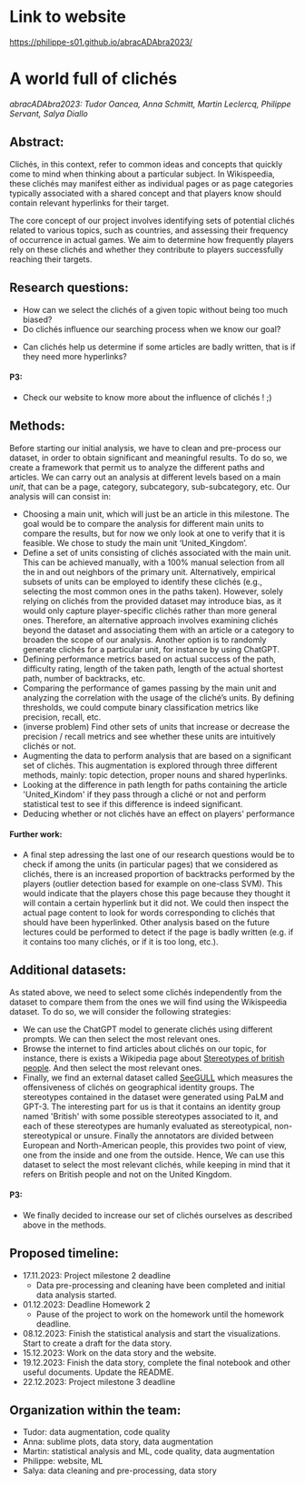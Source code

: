 # Link to website
https://philippe-s01.github.io/abracADAbra2023/

# A world full of clichés

_abracADAbra2023: Tudor Oancea, Anna Schmitt, Martin Leclercq, Philippe Servant, Salya Diallo_

## Abstract:
Clichés, in this context, refer to common ideas and concepts that quickly come to mind when thinking about a particular subject. In Wikispeedia, these clichés may manifest either as individual pages or as page categories typically associated with a shared concept and that players know should contain relevant hyperlinks for their target.

The core concept of our project involves identifying sets of potential clichés related to various topics, such as countries, and assessing their frequency of occurrence in actual games. We aim to determine how frequently players rely on these clichés and whether they contribute to players successfully reaching their targets.


## Research questions:
- How can we select the clichés of a given topic without being too much biased?
- Do clichés influence our searching process when we know our goal?
<!-- TODO: reformulate this 3rd question -->
- Can clichés help us determine if some articles are badly written, that is if they need more hyperlinks?
#### P3:
- Check our website to know more about the influence of clichés ! ;)


## Methods:
Before starting our initial analysis, we have to clean and pre-process our dataset, in order to obtain significant and meaningful results. To do so, we create a framework that permit us to analyze the different paths and articles. We can carry out an analysis at different levels based on a main *unit*, that can be a page, category, subcategory, sub-subcategory, etc. Our analysis will can consist in:
- Choosing a main unit, which will just be an article in this milestone. The goal would be to compare the analysis for different main units to compare the results, but for now we only look at one to verify that it is feasible. We chose to study the main unit ‘United_Kingdom’.
- Define a set of units consisting of clichés associated with the main unit. This can be achieved manually, with a 100% manual selection from all the in and out neighbors of the primary unit. Alternatively, empirical subsets of units can be employed to identify these clichés (e.g., selecting the most common ones in the paths taken). However, solely relying on clichés from the provided dataset may introduce bias, as it would only capture player-specific clichés rather than more general ones. Therefore, an alternative approach involves examining clichés beyond the dataset and associating them with an article or a category to broaden the scope of our analysis. Another option is to randomly generate clichés for a particular unit, for instance by using ChatGPT.
- Defining performance metrics based on actual success of the path, difficulty rating, length of the taken path, length of the actual shortest path, number of backtracks, etc.
- Comparing the performance of games passing by the main unit and analyzing the correlation with the usage of the cliché’s units. By defining thresholds, we could compute binary classification metrics like precision, recall, etc.
- (inverse problem) Find other sets of units that increase or decrease the precision / recall metrics and see whether these units are intuitively clichés or not.
- Augmenting the data to perform analysis that are based on a significant set of clichés. This augmentation is explored through three different methods, mainly: topic detection, proper nouns and shared hyperlinks. 
- Looking at the difference in path length for paths containing the article 'United_Kindom' if they pass through a cliché or not and perform statistical test to see if this difference is indeed significant. 
- Deducing whether or not clichés have an effect on players' performance

#### Further work:
- A final step adressing the last one of our research questions would be to check if among the units (in particular pages) that we considered as clichés, there is an increased proportion of backtracks performed by the players (outlier detection based for example on one-class SVM). This would indicate that the players chose this page because they thought it will contain a certain hyperlink but it did not. We could then inspect the actual page content to look for words corresponding to clichés that should have been hyperlinked. Other analysis based on the future lectures could be performed to detect if the page is badly written (e.g. if it contains too many clichés, or if it is too long, etc.).

## Additional datasets:
As stated above, we need to select some clichés independently from the dataset to compare them from the ones we will find using the Wikispeedia dataset. To do so, we will consider the following strategies:
- We can use the ChatGPT model to generate clichés using different prompts. We can then select the most relevant ones.
- Browse the internet to find articles about clichés on our topic, for instance, there is exists a Wikipedia page about [Stereotypes of british people](https://en.wikipedia.org/wiki/Stereotypes_of_British_people). And then select the most relevant ones.
- Finally, we find an external dataset called [SeeGULL](https://github.com/google-research-datasets/seegull) which measures the offensiveness of clichés on geographical identity groups. The stereotypes contained in the dataset were generated using PaLM and GPT-3. The interesting part for us is that it contains an identity group named 'British' with some possible stereotypes associated to it, and each of these stereotypes are humanly evaluated as stereotypical, non-stereotypical or unsure. Finally the annotators are divided between European and North-American people, this provides two point of view, one from the inside and one from the outside. Hence, We can use this dataset to select the most relevant clichés, while keeping in mind that it refers on British people and not on the United Kingdom.
#### P3:
- We finally decided to increase our set of clichés ourselves as described above in the methods. 


## Proposed timeline:
- 17.11.2023: Project milestone 2 deadline
    - Data pre-processing and cleaning have been completed and initial data analysis started. 
- 01.12.2023: Deadline Homework 2
    - Pause of the project to work on the homework until the homework deadline.
- 08.12.2023: Finish the statistical analysis and start the visualizations. Start to create a draft for the data story.
- 15.12.2023: Work on the data story and the website.
- 19.12.2023: Finish the data story, complete the final notebook and other useful documents. Update the README.
- 22.12.2023: Project milestone 3 deadline


## Organization within the team:
- Tudor: data augmentation, code quality
- Anna: sublime plots, data story, data augmentation
- Martin: statistical analysis and ML, code quality, data augmentation
- Philippe: website, ML
- Salya: data cleaning and pre-processing, data story

